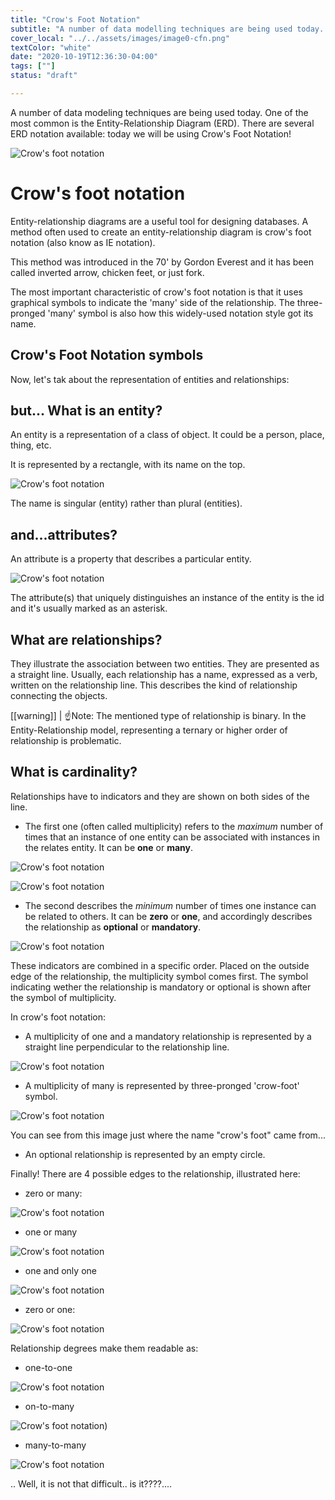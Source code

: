 ```yaml
---
title: "Crow's Foot Notation"
subtitle: "A number of data modelling techniques are being used today. One of the most common is the Entity Relationship Diagram (ERD). There are several ERD notation available: today we will be using Crow's Foot Notation"
cover_local: "../../assets/images/image0-cfn.png"
textColor: "white"
date: "2020-10-19T12:36:30-04:00"
tags: [""]
status: "draft"

---
```


A number of data modeling techniques are being used today. One of the most common is the Entity-Relationship Diagram (ERD). There are several ERD notation available: today we will be using Crow's Foot Notation!

![Crow's foot notation](../../assets/images/CFN.png)

# Crow's foot notation 

Entity-relationship diagrams are a useful tool for designing databases. A method often used to create an entity-relationship diagram is crow's foot notation (also know as IE notation). 

This method was introduced in the 70' by Gordon Everest and it has been called inverted arrow, chicken feet, or just fork.

The most important characteristic of crow's foot notation is that it uses graphical symbols to indicate the 'many' side of the relationship. The three-pronged 'many' symbol is also how this widely-used notation style got its name.


## Crow's Foot Notation symbols

Now, let's tak about the representation of entities and relationships:

## but... What is an entity?

An entity is a representation of a class of object. It could be a person, place, thing, etc. 

It is represented by a rectangle, with its name on the top. 


![Crow's foot notation](../../assets/images/image-1-cfn.png)

The name is singular (entity) rather than plural (entities).


## and...attributes?

An attribute is a property that describes a particular entity.

![Crow's foot notation](../../assets/images/image-2-cfn.png)

The attribute(s) that uniquely distinguishes an instance of the entity is the id and it's usually marked as an asterisk.


## What are relationships?

They illustrate the association between two entities. They are presented as a straight line. Usually, each relationship has a name, expressed as a verb, written on the relationship line. This describes the kind of relationship connecting the objects.


[[warning]]
| :point_up:Note: The mentioned type of relationship is binary. In the Entity-Relationship model, representing a ternary or higher order of relationship is problematic.

## What is cardinality?

Relationships have to indicators and they are shown on both sides of the line.

+ The first one (often called multiplicity) refers to the *maximum* number of times that an instance of one entity can be associated with instances in the relates entity. It can be **one** or **many**.

![Crow's foot notation](../../assets/images/image-3-cfn.png)

![Crow's foot notation](../../assets/images/image-4-cfn.png)

+ The second describes the *minimum* number of times one instance can be related to others. It can be **zero** or **one**, and accordingly describes the relationship as **optional** or **mandatory**.

![Crow's foot notation](../../assets/images/image-5-cfn.png)


These indicators are combined in a specific order. Placed on the outside edge of the relationship, the multiplicity symbol comes first. The symbol indicating wether the relationship is mandatory or optional is shown after the symbol of multiplicity.

In crow's foot notation:

+ A multiplicity of one and a mandatory relationship is represented by a straight line perpendicular to the relationship line.

![Crow's foot notation](../../assets/images/image-14-cfn.png)

+ A multiplicity of many is represented by three-pronged 'crow-foot' symbol.

![Crow's foot notation](../../assets/images/image-13-cfn.png)

You can see from this image just where the name "crow's foot" came from...

+ An optional relationship is represented by an empty circle.

Finally! There are 4 possible edges to the relationship, illustrated here:

+ zero or many:

![Crow's foot notation](../../assets/images/image-6-cfn.png)

+ one or many

![Crow's foot notation](../../assets/images/image-7-cfn.png)

+ one and only one

![Crow's foot notation](../../assets/images/image-8-cfn.png)

+ zero or one:

![Crow's foot notation](../../assets/images/image-9-cfn.png)

Relationship degrees make them readable as:

+ one-to-one

![Crow's foot notation](../../assets/images/image-10-cfn.png)

+ on-to-many

![Crow's foot notation](../../assets/images/image-11-cdn.png))

+ many-to-many

![Crow's foot notation](../../assets/images/image-12-cfn.png)



.. Well, it is not that difficult.. is it????....




